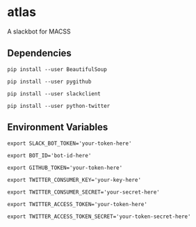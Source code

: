 # atlas
A slackbot for MACSS

## Dependencies

`pip install --user BeautifulSoup`

`pip install --user pygithub`

`pip install --user slackclient`

`pip install --user python-twitter`

## Environment Variables

`export SLACK_BOT_TOKEN='your-token-here'`

`export BOT_ID='bot-id-here'`

`export GITHUB_TOKEN='your-token-here'`

`export TWITTER_CONSUMER_KEY='your-key-here'`

`export TWITTER_CONSUMER_SECRET='your-secret-here'`

`export TWITTER_ACCESS_TOKEN='your-token-here'`

`export TWITTER_ACCESS_TOKEN_SECRET='your-token-secret-here'`